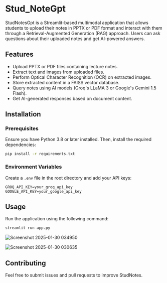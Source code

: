 # Stud_NoteGpt
StudNotesGpt is a Streamlit-based multimodal application that allows students to upload their notes in PPTX or PDF format and interact with them through a Retrieval-Augmented Generation (RAG) approach. Users can ask questions about their uploaded notes and get AI-powered answers.

## Features
- Upload PPTX or PDF files containing lecture notes.
- Extract text and images from uploaded files.
- Perform Optical Character Recognition (OCR) on extracted images.
- Store extracted content in a FAISS vector database.
- Query notes using AI models (Groq's LLaMA 3 or Google's Gemini 1.5 Flash).
- Get AI-generated responses based on document content.

## Installation
### Prerequisites
Ensure you have Python 3.8 or later installed. Then, install the required dependencies:

```sh
pip install -r requirements.txt
```

### Environment Variables
Create a `.env` file in the root directory and add your API keys:

```
GROQ_API_KEY=your_groq_api_key
GOOGLE_API_KEY=your_google_api_key
```

## Usage
Run the application using the following command:

```sh
streamlit run app.py
```
![Screenshot 2025-01-30 034950](https://github.com/user-attachments/assets/f5b48c90-c1f1-409c-a829-fff38e7d9952)

![Screenshot 2025-01-30 030635](https://github.com/user-attachments/assets/bacc6dfa-94a1-4564-9ffa-8003f17b68ff)


## Contributing
Feel free to submit issues and pull requests to improve StudNotes.

